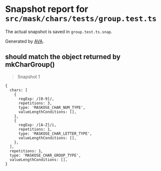 # Snapshot report for `src/mask/chars/tests/group.test.ts`

The actual snapshot is saved in `group.test.ts.snap`.

Generated by [AVA](https://ava.li).

## should match the object returned by mkCharGroup()

> Snapshot 1

    {
      chars: [
        {
          regExp: /[0-9]/,
          repetitions: 3,
          type: 'MASKOSE_CHAR_NUM_TYPE',
          valueLengthConditions: [],
        },
        {
          regExp: /[A-Z]/i,
          repetitions: 1,
          type: 'MASKOSE_CHAR_LETTER_TYPE',
          valueLengthConditions: [],
        },
      ],
      repetitions: 1,
      type: 'MASKOSE_CHAR_GROUP_TYPE',
      valueLengthConditions: [],
    }
